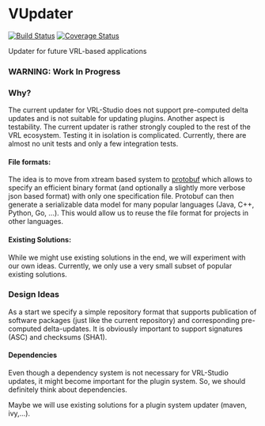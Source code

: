 # VUpdater
[![Build Status](https://travis-ci.org/miho/VUpdater.svg?branch=master)](https://travis-ci.org/miho/VUpdater)
[![Coverage Status](https://coveralls.io/repos/github/miho/VUpdater/badge.svg?branch=master)](https://coveralls.io/github/miho/VUpdater?branch=master)

Updater for future VRL-based applications

### WARNING: Work In Progress ###

### Why? ##

The current updater for VRL-Studio does not support pre-computed delta updates and is not suitable for updating plugins. Another aspect is testability. The current updater is rather strongly coupled to the rest of the VRL ecosystem. Testing it in isolation is complicated. Currently, there are almost no unit tests and only a few integration tests.

#### File formats: ####

The idea is to move from xtream based system to [protobuf](https://github.com/google/protobuf) which allows to specify an efficient binary format (and optionally a slightly more verbose json based format) with only one specification file. Protobuf can then generate a serializable data model for many popular languages (Java, C++, Python, Go, ...). This would allow us to reuse the file format for projects in other languages.

#### Existing Solutions: ###

While we might use existing solutions in the end, we will experiment with our own ideas. Currently, we only use a very small subset of popular existing solutions.

### Design Ideas ###

As a start we specify a simple repository format that supports publication of software packages (just like the current repository) and corresponding pre-computed delta-updates. It is obviously important to support signatures (ASC) and checksums (SHA1). 

#### Dependencies ####

Even though a dependency system is not necessary for VRL-Studio updates, it might become important for the plugin system. So, we should definitely think about dependencies.

Maybe we will use existing solutions for a plugin system updater (maven, ivy,...).
